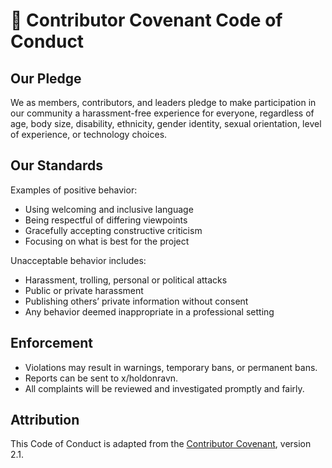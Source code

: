 # 📜 Contributor Covenant Code of Conduct

## Our Pledge
We as members, contributors, and leaders pledge to make participation in our community a harassment-free experience for everyone, regardless of age, body size, disability, ethnicity, gender identity, sexual orientation, level of experience, or technology choices.

## Our Standards
Examples of positive behavior:
- Using welcoming and inclusive language
- Being respectful of differing viewpoints
- Gracefully accepting constructive criticism
- Focusing on what is best for the project

Unacceptable behavior includes:
- Harassment, trolling, personal or political attacks
- Public or private harassment
- Publishing others’ private information without consent
- Any behavior deemed inappropriate in a professional setting

## Enforcement
- Violations may result in warnings, temporary bans, or permanent bans.
- Reports can be sent to x/holdonravn.
- All complaints will be reviewed and investigated promptly and fairly.

## Attribution
This Code of Conduct is adapted from the [Contributor Covenant](https://www.contributor-covenant.org), version 2.1.
